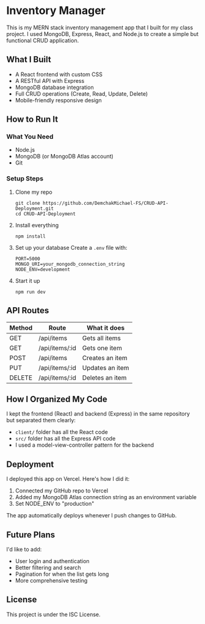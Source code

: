 # Inventory Manager

This is my MERN stack inventory management app that I built for my class project. I used MongoDB, Express, React, and Node.js to create a simple but functional CRUD application.

## What I Built

- A React frontend with custom CSS
- A RESTful API with Express
- MongoDB database integration
- Full CRUD operations (Create, Read, Update, Delete)
- Mobile-friendly responsive design

## How to Run It

### What You Need

- Node.js
- MongoDB (or MongoDB Atlas account)
- Git

### Setup Steps

1. Clone my repo
   ```
   git clone https://github.com/DemchakMichael-FS/CRUD-API-Deployment.git
   cd CRUD-API-Deployment
   ```

2. Install everything
   ```
   npm install
   ```

3. Set up your database
   Create a `.env` file with:
   ```
   PORT=5000
   MONGO_URI=your_mongodb_connection_string
   NODE_ENV=development
   ```

4. Start it up
   ```
   npm run dev
   ```

## API Routes

| Method | Route          | What it does       |
|--------|----------------|-------------------|
| GET    | /api/items     | Gets all items    |
| GET    | /api/items/:id | Gets one item     |
| POST   | /api/items     | Creates an item   |
| PUT    | /api/items/:id | Updates an item   |
| DELETE | /api/items/:id | Deletes an item   |

## How I Organized My Code

I kept the frontend (React) and backend (Express) in the same repository but separated them clearly:

- `client/` folder has all the React code
- `src/` folder has all the Express API code
- I used a model-view-controller pattern for the backend

## Deployment

I deployed this app on Vercel. Here's how I did it:

1. Connected my GitHub repo to Vercel
2. Added my MongoDB Atlas connection string as an environment variable
3. Set NODE_ENV to "production"

The app automatically deploys whenever I push changes to GitHub.

## Future Plans

I'd like to add:
- User login and authentication
- Better filtering and search
- Pagination for when the list gets long
- More comprehensive testing

## License

This project is under the ISC License.
